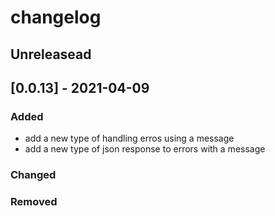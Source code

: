 # changelog

## Unreleasead

## [0.0.13] - 2021-04-09
### Added

- add a new type of handling erros using a message
- add a new type of json response to errors with a message

### Changed

### Removed